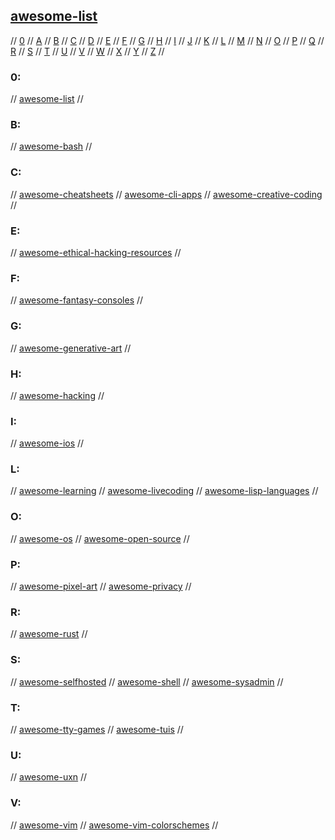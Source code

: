 ## [awesome-list](https://github.com/topics/awesome)

// [0](#0) // [A](#a) // [B](#b) // [C](#c) // [D](#d) // [E](#e) // [F](#f) // [G](#g)
// [H](#h) // [I](#i) // [J](#j) // [K](#k) // [L](#l) // [M](#m) // [N](#n) // [O](#o)
// [P](#p) // [Q](#q) // [R](#r) // [S](#s) // [T](#t) // [U](#u) // [V](#v) // [W](#w)
// [X](#x) // [Y](#y) // [Z](#z) //

### 0:
// [awesome-list](https://github.com/sindresorhus/awesome)
//

### B:
// [awesome-bash](https://github.com/awesome-lists/awesome-bash)
//

### C:
// [awesome-cheatsheets](https://github.com/LeCoupa/awesome-cheatsheets)
// [awesome-cli-apps](https://github.com/agarrharr/awesome-cli-apps)
// [awesome-creative-coding](https://github.com/terkelg/awesome-creative-coding)
//

### E:
// [awesome-ethical-hacking-resources](https://github.com/husnainfareed/Awesome-Ethical-Hacking-Resources)
//

### F:
// [awesome-fantasy-consoles](https://github.com/paladin-t/fantasy)
//

### G:
// [awesome-generative-art](https://github.com/kosmos/awesome-generative-art)
//

### H:
// [awesome-hacking](https://github.com/Hack-with-Github/Awesome-Hacking)
//

### I:
// [awesome-ios](https://github.com/vsouza/awesome-ios)
//

### L:
// [awesome-learning](https://github.com/johnpaulada/awesome-learning-collections)
// [awesome-livecoding](https://github.com/toplap/awesome-livecoding)
// [awesome-lisp-languages](https://github.com/dundalek/awesome-lisp-languages)
//

### O:
// [awesome-os](https://github.com/jubalh/awesome-os)
// [awesome-open-source](https://awesomeopensource.com/)
//

### P:
// [awesome-pixel-art](https://github.com/Siilwyn/awesome-pixel-art)
// [awesome-privacy](https://github.com/pluja/awesome-privacy)
//

### R:
// [awesome-rust](https://github.com/rust-unofficial/awesome-rust)
//

### S:
// [awesome-selfhosted](https://github.com/awesome-selfhosted/awesome-selfhosted)
// [awesome-shell](https://github.com/alebcay/awesome-shell)
// [awesome-sysadmin](https://github.com/kahun/awesome-sysadmin)
//

### T:
// [awesome-tty-games](https://github.com/ligurio/awesome-ttygames)
// [awesome-tuis](https://github.com/rothgar/awesome-tuis)
//

### U:
// [awesome-uxn](https://github.com/hundredrabbits/awesome-uxn)
//

### V:
// [awesome-vim](https://github.com/akrawchyk/awesome-vim)
// [awesome-vim-colorschemes](https://github.com/rafi/awesome-vim-colorschemes)
// 


